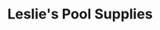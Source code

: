 ---
title: "Leslie's Pool Supplies"
url: /scottsdale/leslies-pool-supplies-north-90th-street/
shop: swimming pool
---